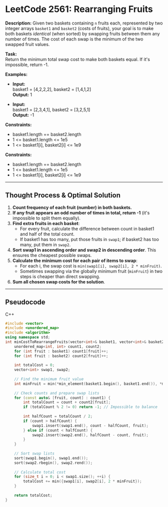 # LeetCode 2561: Rearranging Fruits

**Description:**
Given two baskets containing `n` fruits each, represented by two integer arrays `basket1` and `basket2` (costs of fruits), your goal is to make both baskets *identical* (when sorted) by swapping fruits between them any number of times. The cost of each swap is the minimum of the two swapped fruit values.

**Task:**  
Return the minimum total swap cost to make both baskets equal. If it's impossible, return -1.

**Examples:**
- **Input:**  
  basket1 = [4,2,2,2], basket2 = [1,4,1,2]  
  **Output:** 1

- **Input:**  
  basket1 = [2,3,4,1], basket2 = [3,2,5,1]  
  **Output:** -1

**Constraints:**
- basket1.length == basket2.length
- 1 <= basket1.length <= 1e5
- 1 <= basket1[i], basket2[i] <= 1e9


**Constraints:**
- basket1.length == basket2.length
- 1 <= basket1.length <= 1e5
- 1 <= basket1[i], basket2[i] <= 1e9

---

## Thought Process & Optimal Solution

1. **Count frequency of each fruit (number) in both baskets.**
2. **If any fruit appears an odd number of times in total, return -1** (it's impossible to split them equally).
3. **Find extra fruits in each basket**:
    - For every fruit, calculate the difference between count in basket1 and half of the total count.
    - If basket1 has too many, put those fruits in `swap1`; if basket2 has too many, put them in `swap2`.
4. **Sort swap1 in ascending order and swap2 in descending order**. This ensures the cheapest possible swaps.
5. **Calculate the minimum cost for each pair of items to swap**:
    - For each i, the swap cost is `min(swap1[i], swap2[i], 2 * minFruit)`.
    - Sometimes swapping via the globally minimum fruit (`minFruit`) in two steps is cheaper than direct swapping.
6. **Sum all chosen swap costs for the solution**.

---

## Pseudocode

C++
```cpp
#include <vector>
#include <unordered_map>
#include <algorithm>    
using namespace std;
int minCostToRearrangeFruits(vector<int>& basket1, vector<int>& basket2) {
    unordered_map<int, int> count1, count2;
    for (int fruit : basket1) count1[fruit]++;
    for (int fruit : basket2) count2[fruit]++;
    
    int totalCost = 0;
    vector<int> swap1, swap2;
    
    // Find the minimum fruit value
    int minFruit = min(*min_element(basket1.begin(), basket1.end()), *min_element(basket2.begin(), basket2.end()));
    
    // Check counts and prepare swap lists
    for (const auto& [fruit, count] : count1) {
        int totalCount = count + count2[fruit];
        if (totalCount % 2 != 0) return -1; // Impossible to balance
        
        int halfCount = totalCount / 2;
        if (count > halfCount) {
            swap1.insert(swap1.end(), count - halfCount, fruit);
        } else if (count < halfCount) {
            swap2.insert(swap2.end(), halfCount - count, fruit);
        }
    }
    
    // Sort swap lists
    sort(swap1.begin(), swap1.end());
    sort(swap2.rbegin(), swap2.rend());
    
    // Calculate total cost
    for (size_t i = 0; i < swap1.size(); ++i) {
        totalCost += min({swap1[i], swap2[i], 2 * minFruit});
    }
    
    return totalCost;
}
```